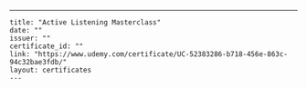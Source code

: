 ---
    title: "Active Listening Masterclass"
    date: ""
    issuer: ""
    certificate_id: ""
    link: "https://www.udemy.com/certificate/UC-52383286-b718-456e-863c-94c32bae3fdb/"
    layout: certificates
    ---
    